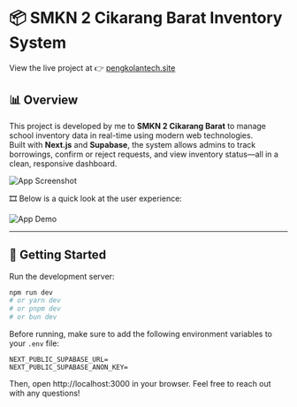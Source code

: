 # 📦 SMKN 2 Cikarang Barat Inventory System

View the live project at 👉 [pengkolantech.site](https://pengkolantech.site)

## 📊 Overview

This project is developed by me to **SMKN 2 Cikarang Barat** to manage school inventory data in real-time using modern web technologies.  
Built with **Next.js** and **Supabase**, the system allows admins to track borrowings, confirm or reject requests, and view inventory status—all in a clean, responsive dashboard.

![App Screenshot](./readme/screenshot.jpg)

🎞️ Below is a quick look at the user experience:

![App Demo](./readme/demo.gif)

---

## 🚀 Getting Started

Run the development server:

```bash
npm run dev
# or yarn dev
# or pnpm dev
# or bun dev
```

Before running, make sure to add the following environment variables to your `.env` file:

```env
NEXT_PUBLIC_SUPABASE_URL=
NEXT_PUBLIC_SUPABASE_ANON_KEY=
```

Then, open http://localhost:3000 in your browser. Feel free to reach out with any questions!
